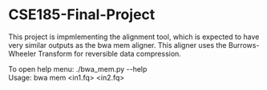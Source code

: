 # CSE185-Final-Project

This project is impmlementing the alignment tool, which is expected to have very similar outputs as the bwa mem aligner. This aligner uses the Burrows-Wheeler Transform for reversible data compression.

To open help menu: ./bwa_mem.py --help\
Usage: bwa mem <idxbase> <in1.fq> <in2.fq>
